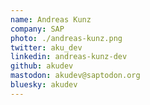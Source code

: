```yaml
---
name: Andreas Kunz
company: SAP
photo: ./andreas-kunz.png
twitter: aku_dev
linkedin: andreas-kunz-dev
github: akudev
mastodon: akudev@saptodon.org
bluesky: akudev
---
```


